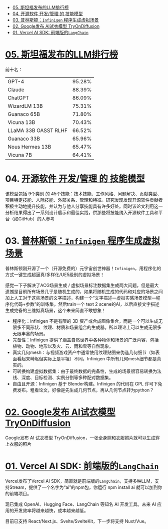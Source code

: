 - [05. 斯坦福发布的LLM排行榜](#05-斯坦福发布的llm排行榜)
- [04. 开源软件 开发/管理 的 技能模型](#04-开源软件-开发管理-的-技能模型)
- [03. 普林斯顿：`Infinigen` 程序生成虚拟场景](#03-普林斯顿infinigen-程序生成虚拟场景)
- [02. Google发布 AI试衣模型 TryOnDiffusion](#02-google发布-ai试衣模型-tryondiffusion)
- [01. Vercel AI SDK: 前端版的`LangChain`](#01-vercel-ai-sdk-前端版的langchain)


# [05. 斯坦福发布的LLM排行榜](https://tatsu-lab.github.io/alpaca_eval)

前十名：

|||
|--|--|
|GPT-4|95.28%|
|Claude|88.39%|
|ChatGPT|86.09%|
|WizardLM 13B|75.31%|
|Guanaco 65B|71.80%|
|Vicuna 13B|70.43%|
|LLaMA 33B OASST RLHF|66.52%|
|Guanaco 33B|65.96%|
|Nous Hermes 13B|65.47%|
|Vicuna 7B|64.41%|

# 04. [开源软件 开发/管理 的 技能模型](https://arxiv.org/abs/2209.02222)

该模型包括 9个类别 的 45个技能：技术技能、工作风格、问题解决、贡献类型、项目特定技能、人际技能、外部关系、管理和特征。研究发现发现开源软件贡献者积极主动地提升技能，并认为与他人分享技能具有许多好处。同时该论文利用这一分析结果得出了一系列设计启示和最佳实践，供那些将技能纳入开源软件工具和平台（如GitHub）的人参考

# 03. [普林斯顿：`Infinigen` 程序生成虚拟场景](https://github.com/princeton-vl/infinigen)

普林斯顿刚开源了一个（开源免费的）元宇宙创世神器！`Infinigen`，用程序化的方式一键生成超逼真/多样化/UE5级别的虚拟场景！

感觉一下子解决了ACG场景生成 / 虚拟场景标注数据集生成两大问题，但是最大遗憾是目前所有场景几乎是随机生成的，如果将随机生成的代码和对应的场景之间加上人工对于这些场景的文字描述，构建一个“文字描述—虚拟实感场景模型—程序化代码+参数”的训练集，然后train一个 text 2 scene的AI，以后直接文字描述生成完备的三维拟真场景，这个未来简直不敢想象！

+ 程序化：Infinigen 不是有限的 3D 资产或合成图像集合，而是一个可以生成无限多不同形状、纹理、材质和场景组合的生成器。所以理论上可以生成无限多无限丰富的场景。
+ 完备性：Infinigen 提供了涵盖自然世界中各种物体和场景的广泛内容，包括植物、动物、地形以及火、云、雨和雪等自然现象。
+ 真实几何mesh：与视频游戏资产中通常使用纹理贴图来伪造几何细节（如表面看起来崎岖但实际上是平坦）不同，Infinigen 中所有几何mesh细节都是真实的。
+ 可转换构建虚拟数据集：由于最终数据的完备性，生成的场景很容易转换为法线、深度、目标检测、实例分割等多种配对数据集。
+ 自由且开源：Infinigen 基于 Blender构建。Infinigen 的代码在 GPL 许可下免费发布。粗看论文，好像是先生成几何节点，再从几何节点转为python？

# [02. Google发布 AI试衣模型 TryOnDiffusion](https://tryondiffusion.github.io/)

Google发布 AI 试衣模型 TryOnDiffusion，一张全身照和衣服照片就可以生成穿上衣服的照片

# [01. Vercel AI SDK: 前端版的`LangChain`](https://github.com/vercel-labs/ai)

Vercel发布了Vercel AI SDK，简直就是前端版的`LangChain`，支持多种LLM，支持Stream，提供了一个名字为“ai”的npm包，你运行 npm install ai 就可以加到你的前端项目。

现已集成 OpenAI、Hugging Face、LangChain 等知名 AI 开发工具。未来 AI 应用的开发效率将越来越快，成本越来越低。

目前已支持 React/Next.js、Svelte/SvelteKit，下一步将支持 Nuxt/Vue。